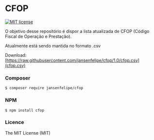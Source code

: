 # CFOP
[![MIT license](https://img.shields.io/dub/l/vibe-d.svg)](http://opensource.org/licenses/MIT)

O objetivo desse repositório é dispor a lista atualizada de CFOP (Código Fiscal de Operação e Prestação).

Atualmente está sendo mantida no formato .csv

Download: [https://raw.githubusercontent.com/jansenfelipe/cfop/1.0/cfop.csv](cfop.csv)

### Composer 

```shell
$ composer require jansenfelipe/cfop
```

### NPM 

```shell
$ npm install cfop
```

### Licence

The MIT License (MIT)
